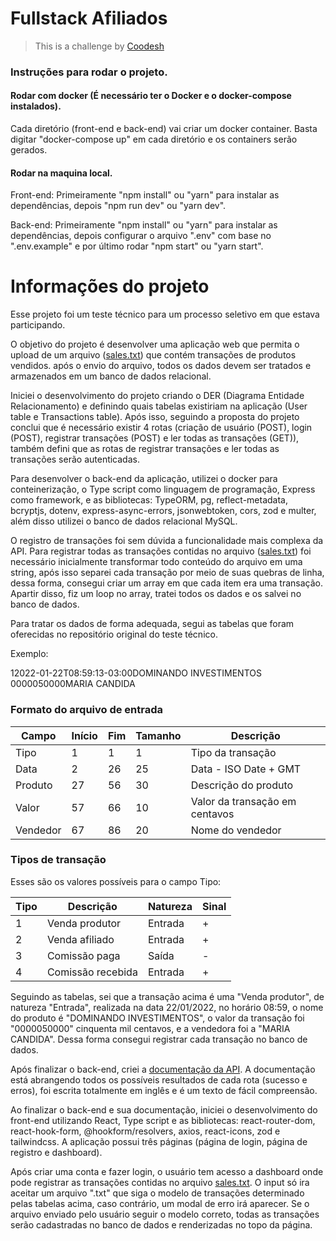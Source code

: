 # Fullstack Afiliados

>  This is a challenge by [Coodesh](https://coodesh.com/)

### Instruções para rodar o projeto.

#### Rodar com docker (É necessário ter o Docker e o docker-compose instalados).

Cada diretório (front-end e back-end) vai criar um docker container. Basta digitar "docker-compose up" em cada diretório e os containers serão gerados.

#### Rodar na maquina local.

Front-end: Primeiramente "npm install" ou "yarn" para instalar as dependências, depois "npm run dev" ou "yarn dev". 

Back-end: Primeiramente "npm install" ou "yarn" para instalar as dependências, depois configurar o arquivo ".env" com base no ".env.example" e por último rodar "npm start" ou "yarn start". 

# Informações do projeto

Esse projeto foi um teste técnico para um processo seletivo em que estava participando.

O objetivo do projeto é desenvolver uma aplicação web que permita o upload de um arquivo ([sales.txt](sales.txt)) que contém transações de produtos vendidos. após o envio do arquivo, todos os dados devem ser tratados e armazenados em um banco de dados relacional.

Iniciei o desenvolvimento do projeto criando o DER (Diagrama Entidade Relacionamento) e definindo quais tabelas existiriam na aplicação (User table e Transactions table). Após isso, seguindo a proposta do projeto conclui que é necessário existir 4 rotas (criação de usuário (POST), login (POST), registrar transações (POST) e ler todas as transações (GET)), também defini que as rotas de registrar transações e ler todas as transações serão autenticadas.

Para desenvolver o back-end da aplicação, utilizei o docker para conteinerização, o Type script como linguagem de programação, Express como framework, e as bibliotecas: TypeORM, pg, reflect-metadata, bcryptjs, dotenv, express-async-errors, jsonwebtoken, cors, zod e multer, além disso utilizei o banco de dados relacional MySQL.

O registro de transações foi sem dúvida a funcionalidade mais complexa da API. Para registrar todas as transações contidas no arquivo ([sales.txt](sales.txt)) foi necessário inicialmente transformar todo conteúdo do arquivo em uma string, após isso separei cada transação por meio de suas quebras de linha, dessa forma, consegui criar um array em que cada item era uma transação. Apartir disso, fiz um loop no array, tratei todos os dados e os salvei no banco de dados.

Para tratar os dados de forma adequada, segui as tabelas que foram oferecidas no repositório original do teste técnico.

Exemplo: 

12022-01-22T08:59:13-03:00DOMINANDO INVESTIMENTOS       0000050000MARIA CANDIDA

### Formato do arquivo de entrada

| Campo    | Início | Fim | Tamanho | Descrição                      |
| -------- | ------ | --- | ------- | ------------------------------ |
| Tipo     | 1      | 1   | 1       | Tipo da transação              |
| Data     | 2      | 26  | 25      | Data - ISO Date + GMT          |
| Produto  | 27     | 56  | 30      | Descrição do produto           |
| Valor    | 57     | 66  | 10      | Valor da transação em centavos |
| Vendedor | 67     | 86  | 20      | Nome do vendedor               |

### Tipos de transação

Esses são os valores possíveis para o campo Tipo:

| Tipo | Descrição         | Natureza | Sinal |
| ---- | ----------------- | -------- | ----- |
| 1    | Venda produtor    | Entrada  | +     |
| 2    | Venda afiliado    | Entrada  | +     |
| 3    | Comissão paga     | Saída    | -     |
| 4    | Comissão recebida | Entrada  | +     |

Seguindo as tabelas, sei que a transação acima é uma "Venda produtor", de natureza "Entrada", realizada na data 22/01/2022, no horário 08:59, o nome do produto é "DOMINANDO INVESTIMENTOS", o valor da transação foi "0000050000" cinquenta mil centavos, e a vendedora foi a "MARIA CANDIDA". Dessa forma consegui registrar cada transação no banco de dados.

Após finalizar o back-end, criei a [documentação da API](https://davisouzas.github.io/fullstack-afiliados-doc/). A documentação está abrangendo todos os possíveis resultados de cada rota (sucesso e erros), foi escrita totalmente em inglês e é um texto de fácil compreensão. 

Ao finalizar o back-end e sua documentação, iniciei o desenvolvimento do front-end utilizando React, Type script e as bibliotecas: react-router-dom, react-hook-form, @hookform/resolvers, axios, react-icons, zod e tailwindcss. A aplicação possui três páginas (página de login, página de registro e dashboard). 

Após criar uma conta e fazer login, o usuário tem acesso a dashboard onde pode registrar as transações contidas no arquivo [sales.txt](sales.txt). O input só ira aceitar um arquivo ".txt" que siga o modelo de transações determinado pelas tabelas acima, caso contrário, um modal de erro irá aparecer. Se o arquivo enviado pelo usuário seguir o modelo correto, todas as transações serão cadastradas no banco de dados e renderizadas no topo da página. 
